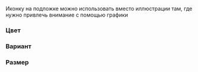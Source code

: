 Иконку на подложке можно использовать вместо иллюстрации там, где нужно привлечь внимание с помощью графики

<!-- example(icon-item-default) -->

### Цвет

<!-- example(icon-item-color) -->

### Вариант

<!-- example(icon-item-variant) -->

### Размер

<!-- example(icon-item-size) -->
